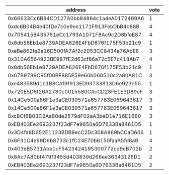 address|vote|timestamp|signature
---|---|---|---
0x66633Cc6B84CD127A0bb84864c1a4eA0172469A6|1|1602600451|0x8622aff29a89cd23edfa14a521ce20dca88be948188dbcc3587ffc77a9135d58302ed7aa17551651eac504433e472ba5f9a79acd721a0eb15138987267897c051c
0xdc6B04B4e40fDe7c0e9ee1171F913FebDbB4b88B|4|1602600462|0xe1125bfd1513bfaaeae296eaac890d36420f4f06a3982409c096ce07dae411c35c6e722e29eb30e4c068848d6b2727540232bd1af81c60d53f31476cd3283c6e1c
0x705415B435751eCc1793A1071F8Ac9c2D8bfeE87|4|1602600626|0x1040e808393696f76c94ba3a2702d6c5d44dbf42baf6f494742f57e344ff58ed6f49ccfdc7a6c59f42ead68b7e3d3448cdcf8756b41ddd15eaf67e542fc534a21b
0x8db56Eb1e8739ADEA626E4FbD676f175F53b21c9|1|1602600767|0x1824e18ff6f25d23863e595f065a5692c835dd1b5d947ce6c19744a6f45e27787476f2604af52900faf0a92cdd6cca71cfb5af5a7deb9fa8c898575d8b78f1b51c
0xeBe862fe2e16D500fA7Af2c2053CC8434a76AbE8|3|1602600844|0x5ed6cc72205de7937ac4296fb26967639c4b4435982eeac1392bd7f90887cb7466b304179d325e10b6b26e0a0e4d6396736b0da7abba31962a5cbcc3e7fb264e1c
0x310A6564923BE987fE2d63cf86a72c5E7c418Ab7|4|1602600848|0xde28edcb98bce9ac8960c7ffa0ce7a6342acfb95941b0d293f5036f3e9bbade92d2eb81aee228ad5cbd460a15cfa3a664eb9655b43b62f0274487bfb8270ddfd1b
0x8db56Eb1e8739ADEA626E4FbD676f175F53b21c9|1|1602600972|0x3af3ef0942a54a3eea92b1b31f5ed31dd8210b2ed751b2d29f140ab3f565d18c1586354676f2545636f5f24da5ff08e0f62317766eb2480c10247cad5e1f47301b
0x67B9789C95f00BF885F59e60b060510c2a80A81C|3|1602600981|0x3d8355d115d14eadf2cc493db4ac5b59c189d10dd973ff5f585a7328c478d61c373d9bd3b21e53b3721ba975db5fcecf8e06c1571dab540eea1dc20d2e48db241c
0xe483589d1b1B8CAf9f913ED93733813D6e923e55|1|1602600994|0x2a7cc618cfd286f734ac677664bff911e2f27d3c7fb822b017855dd689d0a301490e38391bee6a3f551cf2d0f5e10087adc25ee11d340e9988641aa42986b8681c
0x720E5D6f26A2780c0015580CAcCD28FE1E3D89cF|3|1602601318|0xe1490e7f2f987cf5ba9e8d0f085be6f17eb133056cf7a6e7081c7a126a7b9e50066e5326755efc1076c02e79c724c3fda4943ff18ed26cd4f8b5766d03a1055d1b
0x14Ce500a86F1e3aCE039571e657783E069643617|3|1602603031|0xc03751073fbad911b315165a6cb598fcd6488cbdc9db49f909089967de41479e4b1230cceff32672409815edd7b9f6094b1c2ad5ec252d9389f69c8272d101a91c
0x14Ce500a86F1e3aCE039571e657783E069643617|3|1602603166|0x1aa8b69834c51a74ae949e4b616e4198d6c8aeb07a0ab06ba8701239211223b13ff39ece47875f0635aec5513197044a6de76b943f5779036d8f1357758235081b
0xc8Cf6B03C2Aa80de2579dF02aA3beD1e716E1680|3|1602604979|0x6aaddf1798ea64f3870344a7d47293e8c4269810f3277c91bb772ad7cd06b9d8433b401f4c781512d449938ce12bc70d6d8622b7df89cb61aa000562655514201c
0xEB403Ee2693237f23dF7e9650a6D7633Ba8461D5|1|1602605115|0x27e79e39fae132b0595717cdccffed5025b0b3d9d80eed03a404e849dbe57fee2f957e9b149205f77e464a7d1e5fdba5df5d6b77e590dc90655760158faae7301c
0x3D4fa8D652E1123BDB9ecC2Dc308A869bCCaD606|1|1602606325|0x4bcee8c888698312edae420717d2fbb3622d2daf1477fa38ce7e64308d2333b36c29b044d31b51ece19131edeb76c21878fc6cba8710db03a1dda381cf262d7e1c
0x6F31C4e99D6b8733c1fC24E70b6150faaA5fd8a9|4|1602609852|0x39b5275bdc141939a88410f394d66a4ef8dc08b43ffbd0a4846c12aea412fc8a53859ba2b751b69435aa1fcf3c105304297f6fdfd95e80225e4096ce6574c0621c
0x403eB5731Abe1cF5423424195300772cd9cB702b|2|1602617923|0x20743534641872e68ca830677de909779babcb2436a080bb6362ff4834a4aada36bec858a6fc36a111cdb8dd19cb7e3d110d8c13246dc78e7e4147ad70a355711b
0x8Ac7A80bf479f3455d403839d266ee36343126D1|2|1602618202|0x867363fd44bdd80ff3eb07f84928ca2bf587b5cffbf4b7c77e0aa544eee749c310878ce29930f0f0cbfcc34e7fee17275fce1368d81646cc609ebed8801553531b
0xEB403Ee2693237f23dF7e9650a6D7633Ba8461D5|2|1602618909|0x628a1f686e090d36d3c1dbd9aeb54570410b09ee6cd7f355f08534dc5917f4013d0b286c0503f9b9dc56e4b82fcf97f8b6eac90a25bf5a4cff56493f62c5f3811b